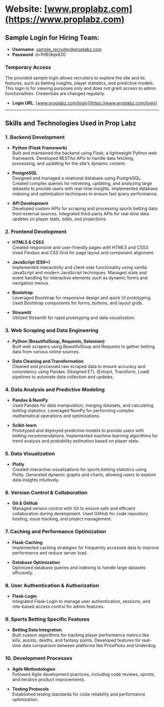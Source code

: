 # Website: [www.proplabz.com](https://www.proplabz.com)

## Sample Login for Hiring Team:
- **Username**: sample_recruiter@proplabz.com  
- **Password**: d<fH8{#qk830

### Temporary Access
The provided sample login allows recruiters to explore the site and its features, such as betting insights, player statistics, and predictive models. This login is for viewing purposes only and does not grant access to admin functionalities. Credentials are changed regularly.

- **Login URL**: [www.proplabz.com/login](https://www.proplabz.com/login)

---

## Skills and Technologies Used in Prop Labz

### 1. Backend Development
- **Python (Flask Framework)**  
  Built and maintained the backend using Flask, a lightweight Python web framework. Developed RESTful APIs to handle data fetching, processing, and updating for the site's dynamic content.

- **PostgreSQL**  
  Designed and managed a relational database using PostgreSQL. Created complex queries for retrieving, updating, and analyzing large datasets to provide users with real-time insights. Implemented database indexing and optimization techniques to ensure fast query performance.

- **API Development**  
  Developed custom APIs for scraping and processing sports betting data from external sources. Integrated third-party APIs for real-time data updates on player stats, odds, and projections.

### 2. Frontend Development
- **HTML5 & CSS3**  
  Created responsive and user-friendly pages with HTML5 and CSS3. Used Flexbox and CSS Grid for page layout and component alignment.

- **JavaScript (ES6+)**  
  Implemented interactivity and client-side functionality using vanilla JavaScript and modern JavaScript techniques. Managed state and event handling for interactive elements such as dynamic forms and navigation menus.

- **Bootstrap**  
  Leveraged Bootstrap for responsive design and quick UI prototyping. Used Bootstrap components for forms, buttons, and layout grids.

- **Streamlit**  
  Utilized Streamlit for rapid prototyping and data visualization.

### 3. Web Scraping and Data Engineering
- **Python (BeautifulSoup, Requests, Selenium)**  
  Built web scrapers using BeautifulSoup and Requests to gather betting data from various online sources.

- **Data Cleaning and Transformation**  
  Cleaned and processed raw scraped data to ensure accuracy and consistency using Pandas. Designed ETL (Extract, Transform, Load) pipelines to automate data collection and updates.

### 4. Data Analysis and Predictive Modeling
- **Pandas & NumPy**  
  Used Pandas for data manipulation, merging datasets, and calculating betting statistics. Leveraged NumPy for performing complex mathematical operations and optimizations.

- **Scikit-learn**  
  Prototyped and deployed predictive models to provide users with betting recommendations. Implemented machine learning algorithms for trend analysis and probability estimation based on player stats.

### 5. Data Visualization
- **Plotly**  
  Created interactive visualizations for sports betting statistics using Plotly. Generated dynamic graphs and charts, allowing users to explore data insights intuitively.

### 6. Version Control & Collaboration
- **Git & GitHub**  
  Managed version control with Git to ensure safe and efficient collaboration during development. Used GitHub for code repository hosting, issue tracking, and project management.

### 7. Caching and Performance Optimization
- **Flask-Caching**  
  Implemented caching strategies for frequently accessed data to improve performance and reduce server load.

- **Database Optimization**  
  Optimized database queries and indexing to handle large datasets efficiently.

### 8. User Authentication & Authorization
- **Flask-Login**  
  Integrated Flask-Login to manage user authentication, sessions, and role-based access control for admin features.

### 9. Sports Betting Specific Features
- **Betting Data Integration**  
  Built custom algorithms for tracking player performance metrics like kills, assists, deaths, and fantasy points. Developed features for real-time data comparison between platforms like PrizePicks and Underdog.

### 10. Development Processes
- **Agile Methodologies**  
  Followed Agile development practices, including code reviews, sprints, and iterative product improvements.

- **Testing Protocols**  
  Established testing standards for code reliability and performance optimization.
